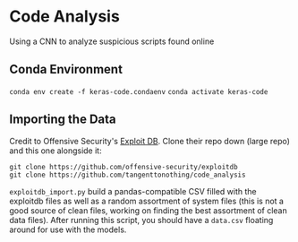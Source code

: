 # Code Analysis

Using a CNN to analyze suspicious scripts found online

## Conda Environment

`conda env create -f keras-code.condaenv`
`conda activate keras-code`

## Importing the Data

Credit to Offensive Security's [Exploit DB](https://github.com/offensive-security/exploitdb). Clone their repo down (large repo) and this one alongside it:

```
git clone https://github.com/offensive-security/exploitdb
git clone https://github.com/tangenttonothing/code_analysis
```

`exploitdb_import.py` build a pandas-compatible CSV filled with the exploitdb files as well as a random assortment of system files (this is not a good source of clean files, working on finding the best assortment of clean data files). After running this script, you should have a `data.csv` floating around for use with the models.

